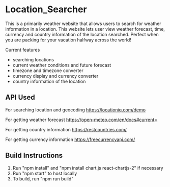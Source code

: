 # Location_Searcher
This is a primarily weather website that allows users to search for weather information in a location. This website lets user view weather forecast, time, currency and country information of the location searched. Perfect when you are packing for your vacation halfway across the world!

Current features
- searching locations
- current weather conditions and future forecast
- timezone and timezone converter
- currency display and currency converter
- country information of the location

## API Used
For searching location and geocoding
https://locationiq.com/demo

For getting weather forecast
https://open-meteo.com/en/docs#current=

For getting country information
https://restcountries.com/

For getting currency information
https://freecurrencyapi.com/

## Build Instructions
1. Run "npm install" and "npm install chart.js react-chartjs-2" if necessary
2. Run "npm start" to host locally
3. To build, run "npm run build"
